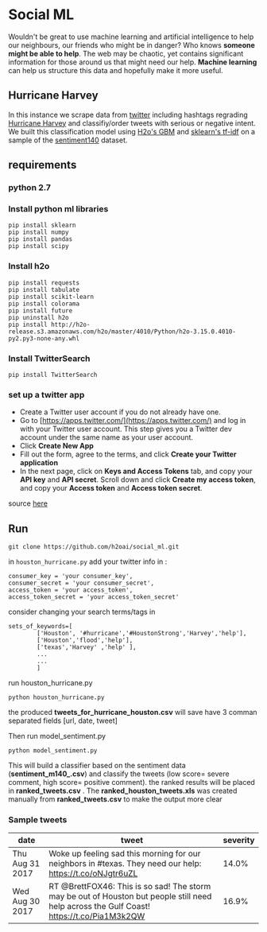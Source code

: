 # Social ML

Wouldn't be great to use machine learning and artificial intelligence to help our neighbours, our friends who might be in danger? Who knows **someone might be able to help**. The web may be chaotic, yet contains significant information for those around us that might need our help. **Machine learning** can help us structure this data and hopefully make it more useful.

## Hurricane Harvey

In this instance we scrape data from [twitter](https://twitter.com/) including hashtags regrading [Hurricane Harvey](https://en.wikipedia.org/wiki/Hurricane_Harvey) and classifiy/order tweets with serious or negative intent. We built this classification model using [H2o's GBM](http://docs.h2o.ai/h2o/latest-stable/h2o-docs/data-science/gbm.html) and [sklearn's tf-idf](http://scikit-learn.org/stable/modules/generated/sklearn.feature_extraction.text.TfidfVectorizer.html) on a sample of the [sentiment140](http://help.sentiment140.com/for-students/) dataset.  

## requirements

### python 2.7

### Install python ml libraries
```
pip install sklearn
pip install numpy
pip install pandas
pip install scipy

```
### Install h2o

```
pip install requests
pip install tabulate
pip install scikit-learn
pip install colorama
pip install future
pip uninstall h2o
pip install http://h2o-release.s3.amazonaws.com/h2o/master/4010/Python/h2o-3.15.0.4010-py2.py3-none-any.whl
```

### Install TwitterSearch

```
pip install TwitterSearch
```

### set up a twitter app

-    Create a Twitter user account if you do not already have one.
-    Go to [https://apps.twitter.com/](https://apps.twitter.com/) and log in with your Twitter user account. This step gives you a Twitter dev account under the same name as your user account.
-    Click **Create New App**
-    Fill out the form, agree to the terms, and click **Create your Twitter application**
-    In the next page, click on **Keys and Access Tokens** tab, and copy your **API key** and **API secret**. Scroll down and click **Create my access token**, and copy your **Access token** and **Access token secret**.

source [here](http://socialmedia-class.org/twittertutorial.html)

## Run

```
git clone https://github.com/h2oai/social_ml.git
```


in `houston_hurricane.py` add your twitter info in :

```
consumer_key = 'your consumer_key',
consumer_secret = 'your consumer_secret',
access_token = 'your access_token',
access_token_secret = 'your access_token_secret'
```
consider changing your search terms/tags in 

```
sets_of_keywords=[
        ['Houston', '#hurricane','#HoustonStrong','Harvey','help'],
		['Houston','flood','help'],
        ['texas','Harvey' ,'help' ],
		...
		...
		]
```

run houston_hurricane.py

```
python houston_hurricane.py
```

the produced **tweets_for_hurricane_houston.csv** will save have 3 comman separated fields [url, date, tweet]


Then run model_sentiment.py

```
python model_sentiment.py

```
This will build a classifier based on the sentiment data (**sentiment_m140_.csv**) and classify the tweets (low score= severe comment, high score= positive comment). 
the ranked results will be placed in **ranked_tweets.csv** . 
The **ranked_houston_tweets.xls** was created manually from **ranked_tweets.csv** to make the output more clear

### Sample tweets

date | tweet | severity
--- | --- | ---
Thu Aug 31 2017	| Woke up feeling sad this morning for our neighbors in #texas. They need our help: https://t.co/oNJgtr6uZL	| 14.0%
Wed Aug 30 2017	| RT @BrettFOX46: This is so sad! The storm may be out of Houston but people still need help across the Gulf Coast! https://t.co/Pia1M3k2QW	| 16.9%
